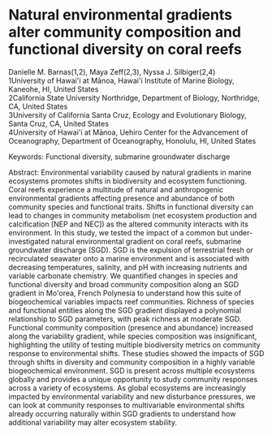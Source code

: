 # Natural environmental gradients alter community composition and functional diversity on coral reefs


Danielle M. Barnas(1,2), Maya Zeff(2,3), Nyssa J. Silbiger(2,4)  
1University of Hawai'i at Mānoa, Hawai'i Institute of Marine Biology, Kaneohe, HI, United States  
2California State University Northridge, Department of Biology, Northridge, CA, United States  
3University of California Santa Cruz, Ecology and Evolutionary Biology, Santa Cruz, CA, United States  
4University of Hawai'i at Mānoa, Uehiro Center for the Advancement of Oceanography, Department of Oceanography, Honolulu, HI, United States  

Keywords: Functional diversity, submarine groundwater discharge

Abstract:
Environmental variability caused by natural gradients in marine ecosystems promotes shifts in biodiversity and ecosystem functioning. Coral reefs experience a multitude of natural and anthropogenic environmental gradients affecting presence and abundance of both community species and functional traits. Shifts in functional diversity can lead to changes in community metabolism (net ecosystem production and calcification [NEP and NEC]) as the altered community interacts with its environment. In this study, we tested the impact of a common but under-investigated natural environmental gradient on coral reefs, submarine groundwater discharge (SGD). SGD is the expulsion of terrestrial fresh or recirculated seawater onto a marine environment and is associated with decreasing temperatures, salinity, and pH with increasing nutrients and variable carbonate chemistry. We quantified changes in species and functional diversity and broad community composition along an SGD gradient in Mo'orea, French Polynesia to understand how this suite of biogeochemical variables impacts reef communities. Richness of species and functional entities along the SGD gradient displayed a polynomial relationship to SGD parameters, with peak richness at moderate SGD. Functional community composition (presence and abundance) increased along the variability gradient, while
species composition was insignificant, highlighting the utility of testing multiple biodiversity metrics on community response to environmental shifts. These studies showed the impacts of SGD through shifts in diversity and community composition in a highly variable biogeochemical environment. SGD is present across multiple ecosystems globally and provides a unique opportunity to study community responses across a variety of ecosystems. As global ecosystems are increasingly impacted by environmental variability and new disturbance pressures, we can look at community responses to multivariable environmental shifts already occurring naturally within SGD gradients to understand how additional variability may alter ecosystem stability. 
